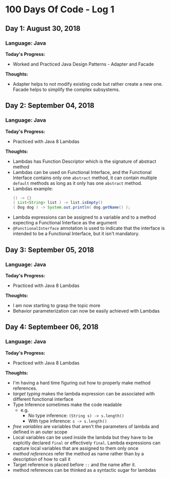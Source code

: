 # 100 Days Of Code - Log 1

## Day 1: August 30, 2018
### Language: Java

**Today's Progress:**
* Worked and Practiced Java Design Patterns - Adapter and Facade

**Thoughts:** 
* Adapter helps to not modify existing code but rather create a new one. Facade helps to simplify the complex subsystems.

## Day 2: September 04, 2018
### Language: Java

**Today's Progress:**
* Practiced with Java 8 Lambdas

**Thoughts:** 
* Lambdas has Function Descriptor which is the signature of abstract method
* Lambdas can be used on Functional Interface, and the Functional Interface contains only one `abstract` method, it can contain multiple `default` methods as long as it only has one `abstract` method.
* Lambdas example:
  ```java
  () -> {}
  ( List<String> list ) -> list.isEmpty()
  ( Dog dog ) -> System.out.println( dog.getName() );
  ```
* Lambda expressions can be assigned to a variable and to a method expecting a Functional Interface as the argument
* `@FunctionalInterface` annotation is used to indicate that the interface is intended to be a Functional Interface, but it isn't mandatory.

## Day 3: September 05, 2018
### Language: Java

**Today's Progress:**
* Practiced with Java 8 Lambdas

**Thoughts:**
* I am now starting to grasp the topic more
* Behavior parameterization can now be easily achieved with Lambdas

## Day 4: Septembeer 06, 2018
### Language: Java
**Today's Progress:**
* Practiced with Java 8 Lambdas

**Thoughts:**
* I'm having a hard time figuring out how to properly make method references.
* *target typing* makes the lambda expression can be associated with different functional interface
* Type Inference sometimes make the code readable 
  * e.g.
    * No type inference: `(String s) -> s.length()`
    * With type inference: `s -> s.length()`
* *free variables* are variables that aren't the parameters of lambda and defined in an outer scope
* Local variables can be used inside the lambda but they have to be explcitly declared `final` or effectively `final`. Lambda expressions can capture local variables that are assigned to them only once
* *method references* refer the method as name rather than by a description of how to call it
* Target reference is placed before `::` and the name after it.
* method references can be thinked as a syntactic sugar for lambdas

